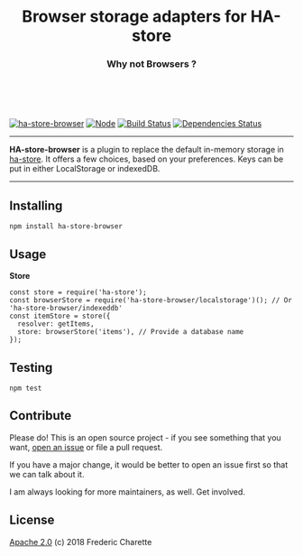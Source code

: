 <h1 align="center">
  Browser storage adapters for HA-store
</h1>
<h3 align="center">
    Why not Browsers ?
  <br/><br/><br/>
</h3>
<br/>

[![ha-store-browser](https://img.shields.io/npm/v/ha-store-browser.svg)](https://www.npmjs.com/package/ha-store-browser)
[![Node](https://img.shields.io/badge/node->%3D8.0-blue.svg)](https://nodejs.org)
[![Build Status](https://travis-ci.org/fed135/ha-browser-adapter.svg?branch=master)](https://travis-ci.org/fed135/ha-browser-adapter)
[![Dependencies Status](https://david-dm.org/fed135/ha-store-browser.svg)](https://david-dm.org/fed135/ha-store-browser)

---

**HA-store-browser** is a plugin to replace the default in-memory storage in [ha-store](https://github.com/fed135/ha-store). It offers a few choices, based on your preferences. Keys can be put in either LocalStorage or indexedDB.

---

## Installing

`npm install ha-store-browser`


## Usage

**Store**
```node
const store = require('ha-store');
const browserStore = require('ha-store-browser/localstorage')(); // Or 'ha-store-browser/indexeddb'
const itemStore = store({
  resolver: getItems,
  store: browserStore('items'), // Provide a database name
});
```


## Testing

`npm test`


## Contribute

Please do! This is an open source project - if you see something that you want, [open an issue](https://github.com/fed135/ha-browser-adapter/issues/new) or file a pull request.

If you have a major change, it would be better to open an issue first so that we can talk about it. 

I am always looking for more maintainers, as well. Get involved. 


## License 

[Apache 2.0](LICENSE) (c) 2018 Frederic Charette

